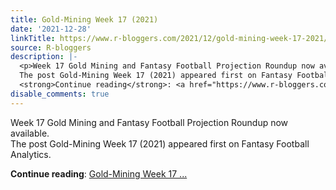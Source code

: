 ```yaml
---
title: Gold-Mining Week 17 (2021)
date: '2021-12-28'
linkTitle: https://www.r-bloggers.com/2021/12/gold-mining-week-17-2021/
source: R-bloggers
description: |-
  <p>Week 17 Gold Mining and Fantasy Football Projection Roundup now available.<br />
  The post Gold-Mining Week 17 (2021) appeared first on Fantasy Football Analytics.</p>
  <strong>Continue reading</strong>: <a href="https://www.r-bloggers.com/2021/12/gold-mining-week-17-2021/">Gold-Mining Week 17 ...
disable_comments: true
---
```

<p>Week 17 Gold Mining and Fantasy Football Projection Roundup now available.<br />
The post Gold-Mining Week 17 (2021) appeared first on Fantasy Football Analytics.</p>
<strong>Continue reading</strong>: <a href="https://www.r-bloggers.com/2021/12/gold-mining-week-17-2021/">Gold-Mining Week 17 ...